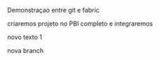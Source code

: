 Demonstraçao entre git e fabric 

criaremos projeto no PBI completo e integraremos

novo texto 1

nova branch